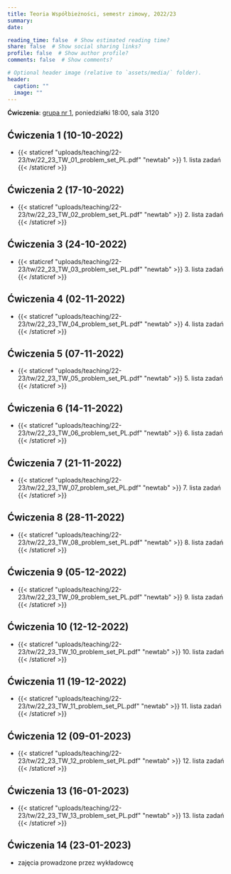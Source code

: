 ```yaml
---
title: Teoria Współbieżności, semestr zimowy, 2022/23
summary: 
date: 

reading_time: false  # Show estimated reading time?
share: false  # Show social sharing links?
profile: false  # Show author profile?
comments: false  # Show comments?

# Optional header image (relative to `assets/media/` folder).
header:
  caption: ""
  image: ""
---
```


**Ćwiczenia**: [grupa nr 1](https://usosweb.mimuw.edu.pl/kontroler.php?_action=katalog2/przedmioty/pokazZajecia&zaj_cyk_id=495497&gr_nr=1), poniedziałki 18:00, sala 3120

<!-- 
**Konsultacje**: proszę o wcześniejszy kontakt [mailowy]({{< ref "/#contact" >}})

**Ankieta**: zachęcam do dzielenia się [uwagami na temat ćwiczeń](https://docs.google.com/forms/d/e/1FAIpQLSdWP-PnVTyL6H4elG_VDXW0WvPcniWKwz7bsGQf3l9UmgGTuA/viewform?usp=sf_link) 
-->

## Ćwiczenia 1 (10-10-2022)
- {{< staticref "uploads/teaching/22-23/tw/22_23_TW_01_problem_set_PL.pdf" "newtab" >}} 1. lista zadań {{< /staticref >}}

## Ćwiczenia 2 (17-10-2022)
- {{< staticref "uploads/teaching/22-23/tw/22_23_TW_02_problem_set_PL.pdf" "newtab" >}} 2. lista zadań {{< /staticref >}}

## Ćwiczenia 3 (24-10-2022)
- {{< staticref "uploads/teaching/22-23/tw/22_23_TW_03_problem_set_PL.pdf" "newtab" >}} 3. lista zadań {{< /staticref >}}

## Ćwiczenia 4 (02-11-2022)
- {{< staticref "uploads/teaching/22-23/tw/22_23_TW_04_problem_set_PL.pdf" "newtab" >}} 4. lista zadań {{< /staticref >}}

## Ćwiczenia 5 (07-11-2022)
- {{< staticref "uploads/teaching/22-23/tw/22_23_TW_05_problem_set_PL.pdf" "newtab" >}} 5. lista zadań {{< /staticref >}}

## Ćwiczenia 6 (14-11-2022)
- {{< staticref "uploads/teaching/22-23/tw/22_23_TW_06_problem_set_PL.pdf" "newtab" >}} 6. lista zadań {{< /staticref >}}

## Ćwiczenia 7 (21-11-2022)
- {{< staticref "uploads/teaching/22-23/tw/22_23_TW_07_problem_set_PL.pdf" "newtab" >}} 7. lista zadań {{< /staticref >}}

## Ćwiczenia 8 (28-11-2022)
- {{< staticref "uploads/teaching/22-23/tw/22_23_TW_08_problem_set_PL.pdf" "newtab" >}} 8. lista zadań {{< /staticref >}}

## Ćwiczenia 9 (05-12-2022)
- {{< staticref "uploads/teaching/22-23/tw/22_23_TW_09_problem_set_PL.pdf" "newtab" >}} 9. lista zadań {{< /staticref >}}

## Ćwiczenia 10 (12-12-2022)
- {{< staticref "uploads/teaching/22-23/tw/22_23_TW_10_problem_set_PL.pdf" "newtab" >}} 10. lista zadań {{< /staticref >}}

## Ćwiczenia 11 (19-12-2022)
- {{< staticref "uploads/teaching/22-23/tw/22_23_TW_11_problem_set_PL.pdf" "newtab" >}} 11. lista zadań {{< /staticref >}}

## Ćwiczenia 12 (09-01-2023)
- {{< staticref "uploads/teaching/22-23/tw/22_23_TW_12_problem_set_PL.pdf" "newtab" >}} 12. lista zadań {{< /staticref >}}

## Ćwiczenia 13 (16-01-2023)
- {{< staticref "uploads/teaching/22-23/tw/22_23_TW_13_problem_set_PL.pdf" "newtab" >}} 13. lista zadań {{< /staticref >}}

## Ćwiczenia 14 (23-01-2023)
- zajęcia prowadzone przez wykładowcę
